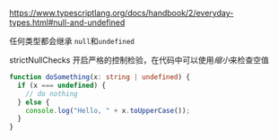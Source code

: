 https://www.typescriptlang.org/docs/handbook/2/everyday-types.html#null-and-undefined

任何类型都会继承 `null`和`undefined`

strictNullChecks 开启严格的控制检验，在代码中可以使用*缩小*来检查空值

```typescript
function doSomething(x: string | undefined) {
  if (x === undefined) {
    // do nothing
  } else {
    console.log("Hello, " + x.toUpperCase());
  }
}
```




